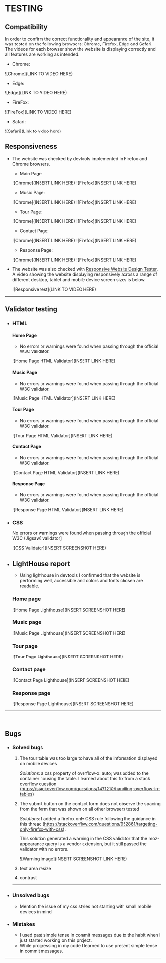 # TESTING


## Compatibility

In order to confirm the correct functionality and appearance of the site, it was tested on the following browsers: Chrome, Firefox, Edge and Safari. The videos for each browser show the website is displaying correctly and all features are working as intended.

  - Chrome:

  ![Chrome](LINK TO VIDEO HERE)

  - Edge:

  ![Edge](LINK TO VIDEO HERE)

  - FireFox:

  ![FireFox](LINK TO VIDEO HERE)

  - Safari:

  ![Safari](Link to video here)

## Responsiveness


+ The website was checked by devtools implemented in Firefox and Chrome browsers.

    - Main Page:

    ![Chrome](INSERT LINK HERE)
    ![Firefox](INSERT LINK HERE)

    - Music Page:

    ![Chrome](INSERT LINK HERE)
    ![Firefox](INSERT LINK HERE)

    - Tour Page:

    ![Chrome](INSERT LINK HERE)
    ![Firefox](INSERT LINK HERE)

    - Contact Page:

    ![Chrome](INSERT LINK HERE)
    ![Firefox](INSERT LINK HERE)

    - Response Page:

    ![Chrome](INSERT LINK HERE)
    ![Firefox](INSERT LINK HERE)

+ The website was also checked with [Responsive Website Design Tester](https://responsivedesignchecker.com/). A video showing the website displaying responsively across a range of different desktop, tablet and mobile device screen sizes is below.

    ![Responsive test](LINK TO VIDEO HERE)
  

---
## Validator testing
+ ### HTML
  #### Home Page
    - No errors or warnings were found when passing through the official W3C validator.

    ![Home Page HTML Validator](INSERT LINK HERE)
    
  #### Music Page
    - No errors or warnings were found when passing through the official W3C validator.

    ![Music Page HTML Validator](INSERT LINK HERE)

  #### Tour Page
    - No errors or warnings were found when passing through the official W3C validator.

    ![Tour Page HTML Validator](INSERT LINK HERE)

  #### Contact Page
    - No errors or warnings were found when passing through the official W3C validator.

    ![Contact Page HTML Validator](INSERT LINK HERE)

    #### Response Page
    - No errors or warnings were found when passing through the official W3C validator.

    ![Response Page HTML Validator](INSERT LINK HERE)
    
+ ### CSS
  No errors or warnings were found when passing through the official W3C (Jigsaw) validator]

  ![CSS Validator](INSERT SCREENSHOT HERE)


+ ## LightHouse report

    - Using lighthouse in devtools I confirmed that the website is performing well, accessible and colors and fonts chosen are readable.
    
  ### Home page

  ![Home Page Lighthouse](INSERT SCREENSHOT HERE)

  ### Music page

  ![Music Page Lighthouse](INSERT SCREENSHOT HERE)

  ### Tour page

  ![Tour Page Lighthouse](INSERT SCREENSHOT HERE)

  ### Contact page

  ![Contact Page Lighthouse](INSERT SCREENSHOT HERE)

  ### Response page

  ![Response Page Lighthouse](INSERT SCREENSHOT HERE)

---
​
## Bugs
+ ### Solved bugs
    1. The tour table was too large to have all of the information displayed on mobile devices
    
        *Solutions:* a css property of overflow-x: auto; was added to the container housing the table. I learned about this fix from a stack overflow question (https://stackoverflow.com/questions/1471210/handling-overflow-in-tables)

    2. The submit button on the contact form does not observe the spacing from the form that was shown on all other browsers tested
    
        *Solutions:* I added a firefox only CSS rule following the guidance in this thread (https://stackoverflow.com/questions/952861/targeting-only-firefox-with-css).

        This solution generated a warning in the CSS validator that the moz-appearance query is a vendor extension, but it still passed the validator with no errors.

        ![Warning image](INSERT SCREENSHOT LINK HERE)

    3. text area resize

    4. contrast
   
    ---
+ ### Unsolved bugs
    - Mention the issue of my css styles not starting with small mobile devices in mind
+ ### Mistakes
    - I used past simple tense in commit messages due to the habit when I just started working on this project.
    - While progressing in my code I learned to use present simple tense in commit messages.

---